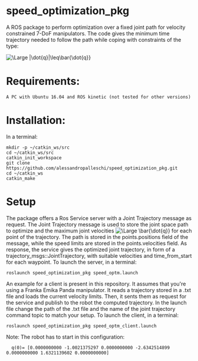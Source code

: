 # speed_optimization_pkg
A ROS package to perform optimization over a fixed joint path for velocity constrained 7-DoF manipulators.
The code gives the minimum time trajectory needed to follow the path while coping with constraints of the type:

  <img src="https://latex.codecogs.com/svg.latex?\Large&space;|\dot{q}|\leq\bar{\dot{q}}" title="\Large |\dot{q}|\leq\bar{\dot{q}}" />  
  
# Requirements:

    A PC with Ubuntu 16.04 and ROS kinetic (not tested for other versions)

# Installation:

In a terminal:

    mkdir -p ~/catkin_ws/src
    cd ~/catkin_ws/src
    catkin_init_workspace
    git clone https://github.com/alessandropalleschi/speed_optimization_pkg.git
    cd ~/catkin_ws
    catkin_make

# Setup

The package offers a Ros Service server with a Joint Trajectory message as request.
The Joint Trajectory message is used to store the joint space path to optimize and the maximum joint velocities <img src="https://latex.codecogs.com/svg.latex?\Large&space;\bar{\dot{q}}" title="\Large \bar{\dot{q}}" /> for each point of the trajectory.
The path is stored in the points.positions field of the message, while the speed limits are stored in the points.velocities field.
As response, the service gives the optimized joint trajectory, in form of a trajectory_msgs::JointTrajectory, with suitable velocities and time_from_start for each waypoint.
To launch the server, in a terminal:
    
    roslaunch speed_optimization_pkg speed_optm.launch
      
An example for a client is present in this repository. It assumes that you're using a Franka Emika Panda manipulator. 
It reads a trajectory stored in a .txt file and loads the current velocity limits. Then, it sents them as request for the service and publish to the robot the computed trajectory.
In the launch file change the path of the .txt file and the name of the joint trajectory command topic to match your setup.
To launch the client, in a terminal:

    roslaunch speed_optimization_pkg speed_optm_client.launch

Note: The robot has to start in this configuration:

      q(0)= [0.0000000000 -1.0021375297 0.0000000000 -2.6342514899 0.0000000000 1.6321139602 0.0000000000]
